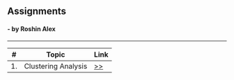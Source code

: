 ## Assignments
####  - by Roshin Alex
***
\# | Topic | Link |
-- | ----- | ---- |
1. | Clustering Analysis | [>>](https://www.google.com) |